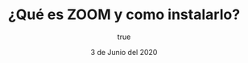 ---
title: '¿Qué es ZOOM y como instalarlo?'
excerpt: 'En este pequeño post te explicaremos que es, para que sirve y como usarlo de la manera más sencilla posible.'
coverImage: 'https://firebasestorage.googleapis.com/v0/b/tmec-api.appspot.com/o/images%2Fzoom.jpg?alt=media&token=ce8076e0-e484-47f0-9144-70858369728f'
date: '3 de Junio del 2020'
author:
  name: Andrés Parra Garzón
  picture: 'https://firebasestorage.googleapis.com/v0/b/tmec-api.appspot.com/o/jmGlZffY_400x400.jpg?alt=media&token=64e638e3-57c1-4d7d-83e0-7ee87a1726fa'
ogImage:
  url: '/assets/blog/hola-mundo/banner.jpg'
---